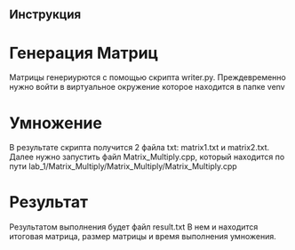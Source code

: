 ## Инструкция
# Генерация Матриц
Матрицы генериурются с помощью скрипта writer.py. Преждевременно нужно войти в виртуальное окружение которое находится в папке venv

# Умножение
В результате скрипта получится 2 файла txt: matrix1.txt и matrix2.txt. Далее нужно запустить файл Matrix_Multiply.cpp, который находится по пути lab_1/Matrix_Multiply/Matrix_Multiply/Matrix_Multiply.cpp

# Результат
Результатом выполнения будет файл result.txt
В нем и находится итоговая матрица, размер матрицы и время выполнения умножения.